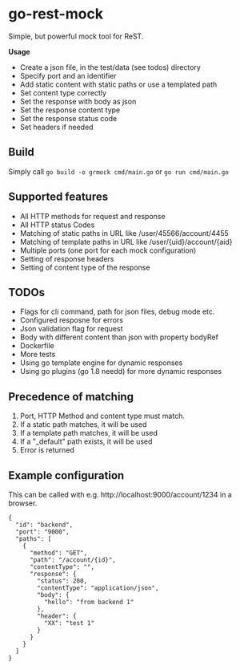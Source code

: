 # go-rest-mock
Simple, but powerful mock tool for ReST.

**Usage**
* Create a json file, in the test/data (see todos) directory
* Specify port and an identifier
* Add static content with static paths or use a templated path
* Set content type correctly
* Set the response with body as json
* Set the response content type
* Set the response status code
* Set headers if needed

## Build

Simply call ```go build -o grmock cmd/main.go``` or ```go run cmd/main.go```

## Supported features

* All HTTP methods for request and response
* All HTTP status Codes
* Matching of static paths in URL like /user/45566/account/4455
* Matching of template paths in URL like /user/{uid}/account/{aid}
* Multiple ports (one port for each mock configuration)
* Setting of response headers
* Setting of content type of the response


## TODOs

* Flags for cli command, path for json files, debug mode etc.
* Configured resposne for errors
* Json validation flag for request
* Body with different content than json with property bodyRef
* Dockerfile
* More tests
* Using go template engine for dynamic responses
* Using go plugins (go 1.8 needd) for more dynamic responses

## Precedence of matching

1. Port, HTTP Method and content type must match.
2. If a static path matches, it will be used
3. If a template path matches, it will be used
4. If a "_default" path exists, it will be used
5. Error is returned
 

## Example configuration

This can be called with e.g. http://localhost:9000/account/1234 in a browser.

```
{
  "id": "backend",
  "port": "9000",
  "paths": [
    {
      "method": "GET",
      "path": "/account/{id}",
      "contentType": "",
      "response": {
        "status": 200,
        "contentType": "application/json",
        "body": {
          "hello": "from backend 1"
        },
        "header": {
          "XX": "test 1"
        }
      }
    }
  ]
}

```
